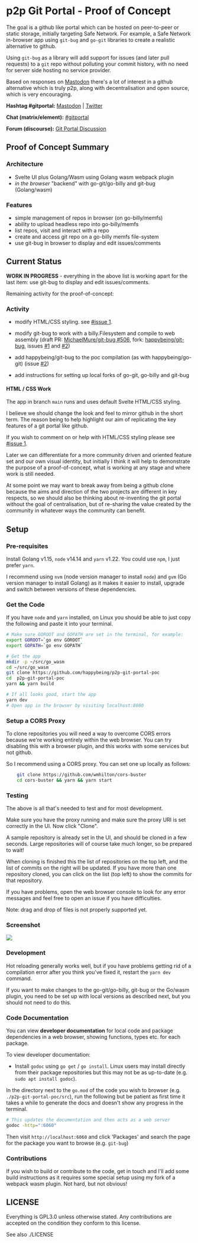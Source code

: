 # p2p Git Portal - Proof of Concept

The goal is a github like portal which can be hosted on peer-to-peer or static storage, initially targeting Safe Network. For example, a Safe Network in-browser app using `git-bug` and `go-git` libraries to create a realistic alternative to github.

Using `git-bug` as a library will add support for issues (and later pull requests) to a `git` repo without polluting your commit history, with no need for server side hosting no service provider.

Based on responses on [Mastodon](https://mastodon.technology/@happybeing) there's a lot of interest in a github alternative which is truly p2p, along with decentralisation and open source, which is very encouraging.

**Hashtag #gitportal:** [Mastodon](https://mastodon.technology/web/timelines/tag/gitportal) | [Twitter](https://twitter.com/hashtag/gitportal)

**Chat (matrix/element):** [#gitportal](https://riot.im/app/#/room/#gitportal:matrix.org)

**Forum (discourse):** [Git Portal Discussion](https://safenetforum.org/t/safenetwork-git-portal-discussion/32793?u=happybeing)

## Proof of Concept Summary
### Architecture

- Svelte UI plus Golang/Wasm using Golang wasm webpack plugin
- *in the browser* "backend" with go-git/go-billy and git-bug (Golang/wasm)

### Features
- simple management of repos in browser (on go-billy/memfs)
- ability to upload headless repo into go-billy/memfs
- list repos, visit and interact with a repo
- create and access git repo on a go-billy memfs file-system
- use git-bug in browser to display and edit issues/comments

## Current Status

**WORK IN PROGRESS** - everything in the above list is working apart for the last item: use git-bug to display and edit issues/comments.

Remaining activity for the proof-of-concept:

### Activity

- modify HTML/CSS styling. see [#issue 1](https://github.com/happybeing/p2p-git-portal-poc/issues/1).

- modify git-bug to work with a billy.Filesystem and compile to web assembly (draft PR: [MichaelMure/git-bug #506](https://github.com/MichaelMure/git-bug/pull/506), fork: [happybeing/git-bug](https://github.com/happybeing/git-bug), issues [#1](https://github.com/happybeing/git-bug/issues/1) and [#2](https://github.com/happybeing/git-bug/issues/2))

- add happybeing/git-bug to the poc compilation (as with happybeing/go-git) (issue [#2](https://github.com/happybeing/p2p-git-portal-poc/issues/2))

- add instructions for setting up local forks of go-git, go-billy and git-bug

#### HTML / CSS Work
The app in branch `main` runs and uses default Svelte HTML/CSS styling.

I believe we should change the look and feel to mirror github in the short term. The reason being to help highlight our aim of replicating the key features of a git portal like github.

If you wish to comment on or help with HTML/CSS styling please see [#issue 1](https://github.com/happybeing/p2p-git-portal-poc/issues/1).

Later we can differentiate for a more community driven and oriented feature set and our own visual identity, but initially I think it will help to demonstrate the purpose of a proof-of-concept, what is working at any stage and where work is still needed.

At some point we may want to break away from being a github clone because the aims and direction of the two projects are different in key respects, so we should also be thinking about re-inventing the git portal without the goal of centralisation, but of re-sharing the value created by the community in whatever ways the community can benefit.

## Setup

### Pre-requisites

Install Golang v1.15, `node` v14.14 and `yarn` v1.22. You could use `npm`, I just prefer `yarn`.

I recommend using `nvm` (node version manager to install `node`) and `gvm` (Go version manager to install Golang) as it makes it easier to install, upgrade and switch between versions of these dependencies.

### Get the Code

If you have `node` and `yarn` installed, on Linux you should be able to just copy the following and paste it into your terminal.
``` bash
# Make sure GOROOT and GOPATH are set in the terminal, for example:
export GOROOT=`go env GOROOT`
export GOPATH=`go env GOPATH`

# Get the app
mkdir -p ~/src/go_wasm
cd ~/src/go_wasm
git clone https://github.com/happybeing/p2p-git-portal-poc
cd  p2p-git-portal-poc
yarn && yarn build

# If all looks good, start the app
yarn dev
# Open app in the browser by visiting localhost:8080
```

### Setup a CORS Proxy
To clone repositories you will need a way to overcome CORS errors because we're working entirely within the web browser. You can try disabling this with a browser plugin, and this works with some services but not github.

So I recommend using a CORS proxy. You can set one up locally as follows:
```bash
	git clone https://github.com/wmhilton/cors-buster
	cd cors-buster && yarn && yarn start
```

### Testing
The above is all that's needed to test and for most development.

Make sure you have the proxy running and make sure the proxy URI is set correctly in the UI. Now click "Clone". 

A sample repository is already set in the UI, and should be cloned in a few seconds. Large repositories will of course take much longer, so be prepared to wait!

When cloning is finished this the list of repositories on the top left, and the list of commits on the right will be updated. If you have more than one repository cloned, you can click on the list (top left) to show the commits for that repository.

If you have problems, open the web browser console to look for any error messages and feel free to open an issue if you have difficulties.

Note: drag and drop of files is not properly supported yet.

### Screenshot
<img src="./gitportal-poc-stage1.png"/>

### Development
Hot reloading generally works well, but if you have problems getting rid of a compilation error after you think you've fixed it, restart the `yarn dev` command.

If you want to make changes to the go-git/go-billy, git-bug or the Go/wasm plugin, you need to be set up with local versions as described next, but you should not need to do this.

### Code Documentation
You can view **developer documentation** for local code and package dependencies in a web browser, showing functions, types etc. for each package.

To view developer documentation:

- Install `godoc` using `go get` / `go install`. Linux users may install directly from their package repositories but this may not be as up-to-date (e.g. `sudo apt install godoc`).

In the directory next to the `go.mod` of the code you wish to browser (e.g. `./p2p-git-portal-poc/src`), run the following but be patient as first time it takes a while to generate the docs and doesn't show any progress in the terminal.
```bash
# This updates the documentation and then acts as a web server
godoc -http=":6060"
```
Then visit `http://localhost:6060` and click 'Packages' and search the page for the package you want to browse (e.g. `git-bug`)


### Contributions
If you wish to build or contribute to the code, get in touch and I'll add some build instructions as it requires some special setup using my fork of a webpack wasm plugin. Not hard, but not obvious!

## LICENSE

Everything is GPL3.0 unless otherwise stated. Any contributions are accepted on the condition they conform to this license.

See also ./LICENSE